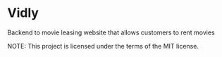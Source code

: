 # Vidly
Backend to movie leasing website that allows customers to rent movies

NOTE: This project is licensed under the terms of the MIT license.
